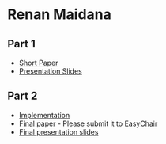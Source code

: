# Renan Maidana

## Part 1

- [Short Paper](maidana-proposal.pdf)
- [Presentation Slides](maidana-proposal-slides.pdf)

## Part 2

- [Implementation](<link to github>)
- [Final paper](maidana-paper.pdf) - Please submit it to [EasyChair](https://easychair.org/conferences/?conf=ap2018)
- [Final presentation slides](maidana-final-presentation-slides.pdf)
